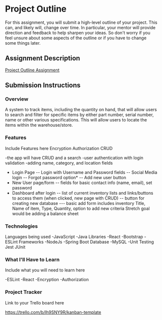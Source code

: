 # Project Outline
For this assignment, you will submit a high-level outline of your project. This can, and likely will, change over time. In particular, your mentor will provide direction and feedback to help sharpen your ideas. So don't worry if you feel unsure about some aspects of the outline or if you have to change some things later.

## Assignment Description
[Project Outline Assignment](https://education.launchcode.org/liftoff/modules/assignments/project-outline)

## Submission Instructions

### Overview

A system to track items, including the quantity on hand, that will allow users to search and filter for specific items by either part number, serial number, name or other various specifications. This will allow users to locate the items within the warehouse/store.


### Features
Include Features here
Encryption
Authorization
CRUD

-the app will have CRUD and a search 
-user authentication with login validation
-adding name, category, and location fields
- Login Page
 -- Login with Username and Password fields
 -- Social Media login
 -- Forgot password option*
 -- Add new user button
- New User page/form
 -- fields for basic contact info (name, email), set password
- Dashboard after login
 -- list of current inventory lists and links/buttons to access them (when clicked, new page with CRUD)
 -- button for creating new database
  --- basic add form includes inventory Title, Name of item, Type, Quantity, option to add new criteria
Stretch goal would be adding a balance sheet

### Technologies

Languages being used
-JavaScript
-Java
Libraries
-React
-Bootstrap
-ESLint
Frameworks
-NodeJs
-Spring Boot
Database
-MySQL
-Unit Testing
Jest
JUnit

### What I'll Have to Learn
Include what you will need to learn here

-ESLint
-React
-Encryption
-Authorization

### Project Tracker
Link to your Trello board here

https://trello.com/b/Ih9SNY9R/kanban-template
